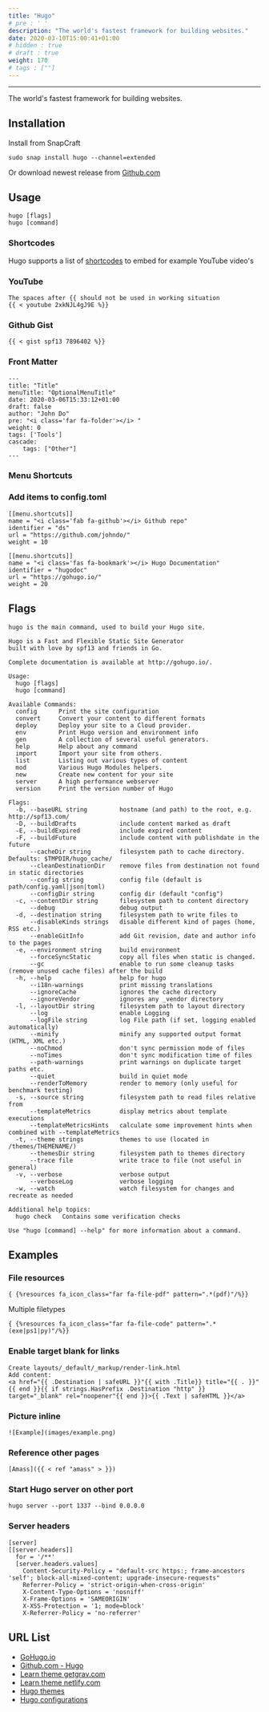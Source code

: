 ```yaml
---
title: "Hugo"
# pre : ' '
description: "The world's fastest framework for building websites."
date: 2020-03-10T15:00:41+01:00
# hidden : true
# draft : true
weight: 170
# tags : [""]
---
```


---

The world's fastest framework for building websites.

## Installation

Install from SnapCraft

```plain
sudo snap install hugo --channel=extended
```

Or download newest release from [Github.com](https://github.com/gohugoio/hugo/releases)

## Usage

```plain
hugo [flags]
hugo [command]
```

### Shortcodes

Hugo supports a list of [shortcodes](https://gohugo.io/content-management/shortcodes/) to embed for example YouTube video's

### YouTube

```plain
The spaces after {{ should not be used in working situation
{{ < youtube 2xkNJL4gJ9E %}}
```

### Github Gist

```plain
{{ < gist spf13 7896402 %}}
```

### Front Matter

```plain
---
title: "Title"
menuTitle: "OptionalMenuTitle"
date: 2020-03-06T15:33:12+01:00
draft: false
author: "John Do"
pre: "<i class='far fa-folder'></i> "
weight: 0
tags: ['Tools']
cascade:
    tags: ["Other"]
---
```

### Menu Shortcuts

### Add items to config.toml

```plain
[[menu.shortcuts]]
name = "<i class='fab fa-github'></i> Github repo"
identifier = "ds"
url = "https://github.com/johndo/"
weight = 10

[[menu.shortcuts]]
name = "<i class='fas fa-bookmark'></i> Hugo Documentation"
identifier = "hugodoc"
url = "https://gohugo.io/"
weight = 20
```

## Flags

```plain
hugo is the main command, used to build your Hugo site.

Hugo is a Fast and Flexible Static Site Generator
built with love by spf13 and friends in Go.

Complete documentation is available at http://gohugo.io/.

Usage:
  hugo [flags]
  hugo [command]

Available Commands:
  config      Print the site configuration
  convert     Convert your content to different formats
  deploy      Deploy your site to a Cloud provider.
  env         Print Hugo version and environment info
  gen         A collection of several useful generators.
  help        Help about any command
  import      Import your site from others.
  list        Listing out various types of content
  mod         Various Hugo Modules helpers.
  new         Create new content for your site
  server      A high performance webserver
  version     Print the version number of Hugo

Flags:
  -b, --baseURL string         hostname (and path) to the root, e.g. http://spf13.com/
  -D, --buildDrafts            include content marked as draft
  -E, --buildExpired           include expired content
  -F, --buildFuture            include content with publishdate in the future
      --cacheDir string        filesystem path to cache directory. Defaults: $TMPDIR/hugo_cache/
      --cleanDestinationDir    remove files from destination not found in static directories
      --config string          config file (default is path/config.yaml|json|toml)
      --configDir string       config dir (default "config")
  -c, --contentDir string      filesystem path to content directory
      --debug                  debug output
  -d, --destination string     filesystem path to write files to
      --disableKinds strings   disable different kind of pages (home, RSS etc.)
      --enableGitInfo          add Git revision, date and author info to the pages
  -e, --environment string     build environment
      --forceSyncStatic        copy all files when static is changed.
      --gc                     enable to run some cleanup tasks (remove unused cache files) after the build
  -h, --help                   help for hugo
      --i18n-warnings          print missing translations
      --ignoreCache            ignores the cache directory
      --ignoreVendor           ignores any _vendor directory
  -l, --layoutDir string       filesystem path to layout directory
      --log                    enable Logging
      --logFile string         log File path (if set, logging enabled automatically)
      --minify                 minify any supported output format (HTML, XML etc.)
      --noChmod                don't sync permission mode of files
      --noTimes                don't sync modification time of files
      --path-warnings          print warnings on duplicate target paths etc.
      --quiet                  build in quiet mode
      --renderToMemory         render to memory (only useful for benchmark testing)
  -s, --source string          filesystem path to read files relative from
      --templateMetrics        display metrics about template executions
      --templateMetricsHints   calculate some improvement hints when combined with --templateMetrics
  -t, --theme strings          themes to use (located in /themes/THEMENAME/)
      --themesDir string       filesystem path to themes directory
      --trace file             write trace to file (not useful in general)
  -v, --verbose                verbose output
      --verboseLog             verbose logging
  -w, --watch                  watch filesystem for changes and recreate as needed

Additional help topics:
  hugo check   Contains some verification checks

Use "hugo [command] --help" for more information about a command.
```

## Examples

### File resources

```plain
{ {%resources fa_icon_class="far fa-file-pdf" pattern=".*(pdf)"/%}}
```

Multiple filetypes

```plain
{ {%resources fa_icon_class="far fa-file-code" pattern=".*(exe|ps1|py)"/%}}
```

### Enable target blank for links

```plain
Create layouts/_default/_markup/render-link.html
Add content:
<a href="{{ .Destination | safeURL }}"{{ with .Title}} title="{{ . }}"{{ end }}{{ if strings.HasPrefix .Destination "http" }} target="_blank" rel="noopener"{{ end }}>{{ .Text | safeHTML }}</a>
```

### Picture inline

```plain
![Example](images/example.png)
```

### Reference other pages

```plain
[Amass]({{ < ref "amass" > }})
```

### Start Hugo server on other port

```plain
hugo server --port 1337 --bind 0.0.0.0
```

### Server headers

```plain
[server]
[[server.headers]]
  for = '/**'
  [server.headers.values]
    Content-Security-Policy = "default-src https:; frame-ancestors 'self'; block-all-mixed-content; upgrade-insecure-requests"
    Referrer-Policy = 'strict-origin-when-cross-origin'
    X-Content-Type-Options = 'nosniff'
    X-Frame-Options = 'SAMEORIGIN'
    X-XSS-Protection = '1; mode=block'
    X-Referrer-Policy = 'no-referrer'
```

## URL List

- [GoHugo.io](https://gohugo.io/)
- [Github.com - Hugo](https://github.com/gohugoio/hugo/)
- [Learn theme getgrav.com](https://learn.getgrav.org)
- [Learn theme netlify.com](https://learn.netlify.com)
- [Hugo themes](https://themes.gohugo.io/)
- [Hugo configurations](https://gohugo.io/getting-started/configuration/)
